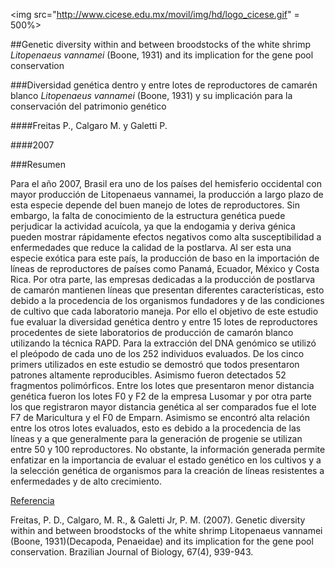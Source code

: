 <img src="http://www.cicese.edu.mx/movil/img/hd/logo_cicese.gif" = 500%>

##Genetic diversity within and between broodstocks of the white shrimp *Litopenaeus vannamei* (Boone, 1931) and its implication for the gene pool conservation

###Diversidad genética dentro y entre lotes de reproductores de camarén blanco *Litopenaeus vannamei* (Boone, 1931) y su implicación para la conservación del patrimonio genético


####Freitas P., Calgaro M. y Galetti P.


####2007


###Resumen

Para el año 2007, Brasil era uno de los países del hemisferio occidental con mayor producción de Litopenaeus vannamei, la producción a 
largo plazo de esta especie depende del buen manejo de lotes de reproductores. Sin embargo, la falta de conocimiento de la estructura 
genética puede perjudicar la actividad acuícola, ya que la endogamia y deriva génica pueden mostrar rápidamente efectos negativos como 
alta susceptibilidad a enfermedades que reduce la calidad de la postlarva. Al ser esta una especie exótica para este país, la producción 
de baso en la importación de líneas de reproductores de países como Panamá, Ecuador, México y Costa Rica. Por otra parte, las empresas
dedicadas a la producción de postlarva de camarón mantienen líneas que presentan diferentes características, esto debido a la procedencia 
de los organismos fundadores y de las condiciones de cultivo que cada laboratorio maneja. Por ello el objetivo de este estudio fue evaluar
la diversidad genética dentro y entre 15 lotes de reproductores procedentes de siete laboratorios de producción de camarón blanco 
utilizando la técnica RAPD. Para la extracción del DNA genómico se utilizó el pleópodo de cada uno de los 252 individuos evaluados. 
De los cinco primers utilizados en este estudio se demostró que todos presentaron patrones altamente reproducibles. Asimismo fueron 
detectados 52 fragmentos polimórficos. Entre los lotes que presentaron menor distancia genética fueron los lotes F0 y F2 de la empresa 
Lusomar y por otra parte los que registraron mayor distancia genética al ser comparados fue el lote F7 de Maricultura y el F0 de Emparn. 
Asimismo se encontró alta relación entre los otros lotes evaluados, esto es debido a la procedencia de las líneas y a que generalmente 
para la generación de progenie se utilizan entre 50 y 100 reproductores. No obstante, la información generada permite enfatizar en la 
importancia de evaluar el estado genético en los cultivos y a la selección genética de organismos para la creación de líneas resistentes
a enfermedades y de alto crecimiento. 
 
[ Referencia](http://www.scielo.br/scielo.php?pid=S1519-69842007000500019&script=sci_arttext&tlng=e!n)
 
 Freitas, P. D., Calgaro, M. R., & Galetti Jr, P. M. (2007). Genetic diversity within and between broodstocks of the white shrimp
 Litopenaeus vannamei (Boone, 1931)(Decapoda, Penaeidae) and its implication for the gene pool conservation. Brazilian Journal 
 of Biology, 67(4), 939-943.
